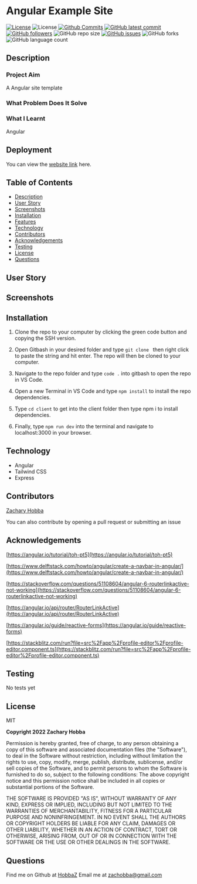# Angular Example Site

[![License](https://img.shields.io/badge/License-MIT-blue.svg)](https://choosealicense.com/licenses/mit/)
![License](https://img.shields.io/badge/Made%20with-Angular-darkblue.svg)
[![Github Commits](https://img.shields.io/github/commit-activity/w/HobbaZ/angular_example_site)](https://github.com/HobbaZ/angular_example_site/commits)
[![GitHub latest commit](https://img.shields.io/github/last-commit/HobbaZ/angular_example_site)](https://github.com/HobbaZ/angular_example_site/branches)
[![GitHub followers](https://img.shields.io/github/followers/HobbaZ.svg)]()
![GitHub repo size](https://img.shields.io/github/repo-size/HobbaZ/angular_example_site)
[![GitHub issues](https://img.shields.io/github/issues/HobbaZ/angular_example_site)](https://img.shields.io/github/issues/HobbaZ/angular_example_site)
![GitHub forks](https://img.shields.io/github/forks/HobbaZ/angular_example_site)
![GitHub language count](https://img.shields.io/github/languages/count/HobbaZ/angular_example_site)

## Description
### Project Aim ###
A Angular site template

### What Problem Does It Solve ###

### What I Learnt ###
Angular

## Deployment
You can view the [website link](https://github.com/HobbaZ/angular_example_site) here. 

## Table of Contents
- [Description](#description)
- [User Story](#user-story)
- [Screenshots](#screenshots)
- [Installation](#installation)
- [Features](#features)
- [Technology](#technology)
- [Contributors](#contributors)
- [Acknowledgements](#acknowledgements)
- [Testing](#testing)
- [License](#license)
- [Questions](#questions)

## User Story


## Screenshots

## Installation

1. Clone the repo to your computer by clicking the green code button and copying the SSH version.

2. Open Gitbash in your desired folder and type ```git clone ``` then right click to paste the string and hit enter. The repo will then be cloned to your computer.

3. Navigate to the repo folder and type ```code .``` into gitbash to open the repo in VS Code.

4. Open a new Terminal in VS Code and type ```npm install``` to install the repo dependencies.

5. Type ```cd client``` to get into the client folder then type npm i to install dependencies.

6. Finally, type ```npm run dev``` into the terminal and navigate to localhost:3000 in your browser.

## Technology
- Angular
- Tailwind CSS
- Express

## Contributors
[Zachary Hobba](https://github.com/HobbaZ)

You can also contribute by opening a pull request or submitting an issue

## Acknowledgements
[https://angular.io/tutorial/toh-pt5](https://angular.io/tutorial/toh-pt5)

[https://www.delftstack.com/howto/angular/create-a-navbar-in-angular/](https://www.delftstack.com/howto/angular/create-a-navbar-in-angular/)

[https://stackoverflow.com/questions/51108604/angular-6-routerlinkactive-not-working](https://stackoverflow.com/questions/51108604/angular-6-routerlinkactive-not-working)

[https://angular.io/api/router/RouterLinkActive](https://angular.io/api/router/RouterLinkActive)

[https://angular.io/guide/reactive-forms](https://angular.io/guide/reactive-forms)

[https://stackblitz.com/run?file=src%2Fapp%2Fprofile-editor%2Fprofile-editor.component.ts](https://stackblitz.com/run?file=src%2Fapp%2Fprofile-editor%2Fprofile-editor.component.ts)

## Testing
No tests yet

## License

MIT

**Copyright 2022 Zachary Hobba**

Permission is hereby granted, free of charge, to any person obtaining a copy of this software and associated documentation files (the "Software"), to deal in the Software without restriction, including without limitation the rights to use, copy, modify, merge, publish, distribute, sublicense, and/or sell copies of the Software, and to permit persons to whom the Software is furnished to do so, subject to the following conditions:
The above copyright notice and this permission notice shall be included in all copies or substantial portions of the Software.
    
THE SOFTWARE IS PROVIDED "AS IS", WITHOUT WARRANTY OF ANY KIND, EXPRESS OR IMPLIED, INCLUDING BUT NOT LIMITED TO THE WARRANTIES OF MERCHANTABILITY, FITNESS FOR A PARTICULAR PURPOSE AND NONINFRINGEMENT. IN NO EVENT SHALL THE AUTHORS OR COPYRIGHT HOLDERS BE LIABLE FOR ANY CLAIM, DAMAGES OR OTHER LIABILITY, WHETHER IN AN ACTION OF CONTRACT, TORT OR OTHERWISE, ARISING FROM, OUT OF OR IN CONNECTION WITH THE SOFTWARE OR THE USE OR OTHER DEALINGS IN THE SOFTWARE.

## Questions

Find me on Github at [HobbaZ](https://github.com/HobbaZ)
Email me at [zachobba@gmail.com](zachobba@gmail.com)